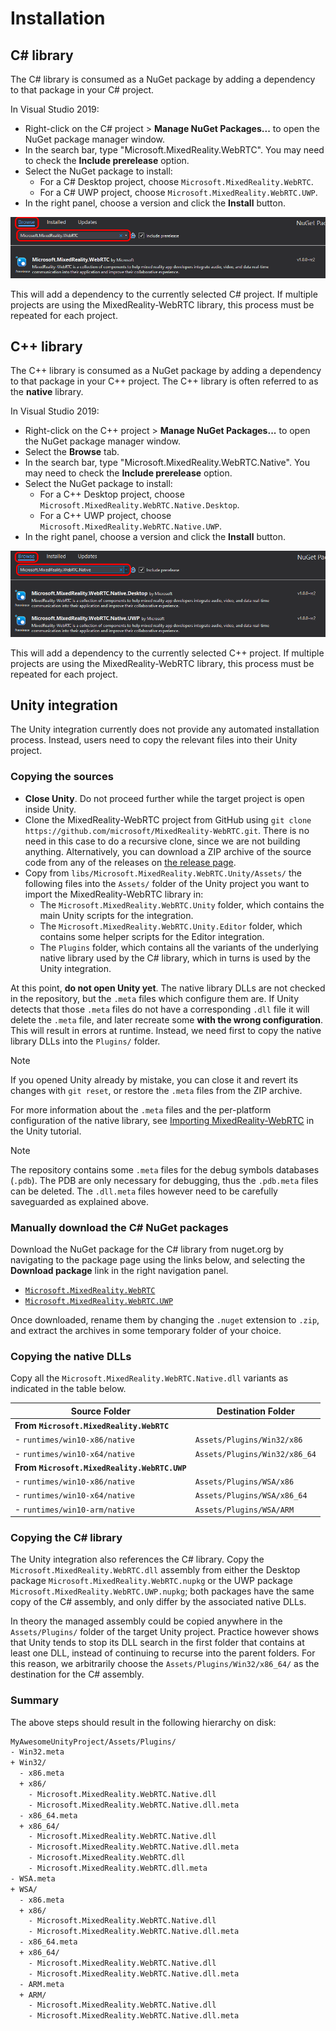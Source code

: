# Installation

## C# library

The C# library is consumed as a NuGet package by adding a dependency to that package in your C# project.

In Visual Studio 2019:

- Right-click on the C# project > **Manage NuGet Packages...** to open the NuGet package manager window.
- In the search bar, type "Microsoft.MixedReality.WebRTC". You may need to check the **Include prerelease** option.
- Select the NuGet package to install:
  - For a C# Desktop project, choose `Microsoft.MixedReality.WebRTC`.
  - For a C# UWP project, choose `Microsoft.MixedReality.WebRTC.UWP`.
- In the right panel, choose a version and click the **Install** button.

![Install](install-1.png)

This will add a dependency to the currently selected C# project. If multiple projects are using the MixedReality-WebRTC library, this process must be repeated for each project.

## C++ library

The C++ library is consumed as a NuGet package by adding a dependency to that package in your C++ project. The C++ library is often referred to as the **native** library.

In Visual Studio 2019:

- Right-click on the C++ project > **Manage NuGet Packages...** to open the NuGet package manager window.
- Select the **Browse** tab.
- In the search bar, type "Microsoft.MixedReality.WebRTC.Native". You may need to check the **Include prerelease** option.
- Select the NuGet package to install:
  - For a C++ Desktop project, choose `Microsoft.MixedReality.WebRTC.Native.Desktop`.
  - For a C++ UWP project, choose `Microsoft.MixedReality.WebRTC.Native.UWP`.
- In the right panel, choose a version and click the **Install** button.

![Install](install-2.png)

This will add a dependency to the currently selected C++ project. If multiple projects are using the MixedReality-WebRTC library, this process must be repeated for each project.

## Unity integration

The Unity integration currently does not provide any automated installation process. Instead, users need to copy the relevant files into their Unity project.

### Copying the sources

- **Close Unity**. Do not proceed further while the target project is open inside Unity.
- Clone the MixedReality-WebRTC project from GitHub using `git clone https://github.com/microsoft/MixedReality-WebRTC.git`. There is no need in this case to do a recursive clone, since we are not building anything. Alternatively, you can download a ZIP archive of the source code from any of the releases on [the release page](https://github.com/microsoft/MixedReality-WebRTC/releases).
- Copy from `libs/Microsoft.MixedReality.WebRTC.Unity/Assets/` the following files into the `Assets/` folder of the Unity project you want to import the MixedReality-WebRTC library in:
  - The `Microsoft.MixedReality.WebRTC.Unity` folder, which contains the main Unity scripts for the integration.
  - The `Microsoft.MixedReality.WebRTC.Unity.Editor` folder, which contains some helper scripts for the Editor integration.
  - The `Plugins` folder, which contains all the variants of the underlying native library used by the C# library, which in turns is used by the Unity integration.

At this point, **do not open Unity yet**. The native library DLLs are not checked in the repository, but the `.meta` files which configure them are. If Unity detects that those `.meta` files do not have a corresponding `.dll` file it will delete the `.meta` file, and later recreate some **with the wrong configuration**. This will result in errors at runtime. Instead, we need first to copy the native library DLLs into the `Plugins/` folder.

> [!NOTE]
> If you opened Unity already by mistake, you can close it and revert its changes with `git reset`, or restore the `.meta` files from the ZIP archive.

For more information about the `.meta` files and the per-platform configuration of the native library, see [Importing MixedReality-WebRTC](https://microsoft.github.io/MixedReality-WebRTC/manual/helloworld-unity-importwebrtc.html) in the Unity tutorial.

> [!NOTE]
> The repository contains some `.meta` files for the debug symbols databases (`.pdb`). The PDB are only necessary for debugging, thus the `.pdb.meta` files can be deleted. The `.dll.meta` files however need to be carefully saveguarded as explained above.

### Manually download the C# NuGet packages

Download the NuGet package for the C# library from nuget.org by navigating to the package page using the links below, and selecting the **Download package** link in the right navigation panel.

- [`Microsoft.MixedReality.WebRTC`](https://www.nuget.org/packages/Microsoft.MixedReality.WebRTC)
- [`Microsoft.MixedReality.WebRTC.UWP`](https://www.nuget.org/packages/Microsoft.MixedReality.WebRTC.UWP)

Once downloaded, rename them by changing the `.nuget` extension to `.zip`, and extract the archives in some temporary folder of your choice.

### Copying the native DLLs

Copy all the `Microsoft.MixedReality.WebRTC.Native.dll` variants as indicated in the table below.

| Source Folder | Destination Folder |
|---|---|
| **From `Microsoft.MixedReality.WebRTC`** | |
| - `runtimes/win10-x86/native` | `Assets/Plugins/Win32/x86` |
| - `runtimes/win10-x64/native` | `Assets/Plugins/Win32/x86_64` |
| **From `Microsoft.MixedReality.WebRTC.UWP`** | |
| - `runtimes/win10-x86/native` | `Assets/Plugins/WSA/x86` |
| - `runtimes/win10-x64/native` | `Assets/Plugins/WSA/x86_64` |
| - `runtimes/win10-arm/native` | `Assets/Plugins/WSA/ARM` |

### Copying the C# library

The Unity integration also references the C# library. Copy the `Microsoft.MixedReality.WebRTC.dll` assembly from either the Desktop package `Microsoft.MixedReality.WebRTC.nupkg` or the UWP package `Microsoft.MixedReality.WebRTC.UWP.nupkg`; both packages have the same copy of the C# assembly, and only differ by the associated native DLLs.

In theory the managed assembly could be copied anywhere in the `Assets/Plugins/` folder of the target Unity project. Practice however shows that Unity tends to stop its DLL search in the first folder that contains at least one DLL, instead of continuing to recurse into the parent folders. For this reason, we arbitrarily choose the `Assets/Plugins/Win32/x86_64/` as the destination for the C# assembly.

### Summary

The above steps should result in the following hierarchy on disk:

```sh
MyAwesomeUnityProject/Assets/Plugins/
- Win32.meta
+ Win32/
  - x86.meta
  + x86/
    - Microsoft.MixedReality.WebRTC.Native.dll
    - Microsoft.MixedReality.WebRTC.Native.dll.meta
  - x86_64.meta
  + x86_64/
    - Microsoft.MixedReality.WebRTC.Native.dll
    - Microsoft.MixedReality.WebRTC.Native.dll.meta
    - Microsoft.MixedReality.WebRTC.dll
    - Microsoft.MixedReality.WebRTC.dll.meta
- WSA.meta
+ WSA/
  - x86.meta
  + x86/
    - Microsoft.MixedReality.WebRTC.Native.dll
    - Microsoft.MixedReality.WebRTC.Native.dll.meta
  - x86_64.meta
  + x86_64/
    - Microsoft.MixedReality.WebRTC.Native.dll
    - Microsoft.MixedReality.WebRTC.Native.dll.meta
  - ARM.meta
  + ARM/
    - Microsoft.MixedReality.WebRTC.Native.dll
    - Microsoft.MixedReality.WebRTC.Native.dll.meta
```
